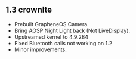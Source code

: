 ## 1.3 crownlte

+ Prebuilt GrapheneOS Camera.
+ Bring AOSP Night Light back (Not LiveDisplay).
+ Upstreamed kernel to 4.9.284
+ Fixed Bluetooth calls not working on 1.2
+ Minor improvements.
